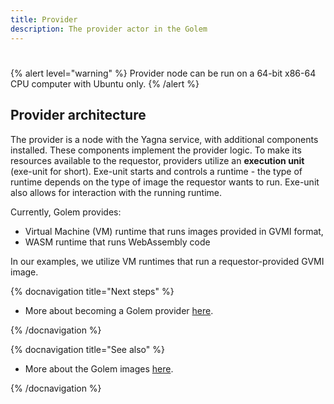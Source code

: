 ```yaml
---
title: Provider
description: The provider actor in the Golem
---
```


#

{% alert level="warning" %}
Provider node can be run on a 64-bit x86-64 CPU computer with Ubuntu only.
{% /alert %}

## Provider architecture

The provider is a node with the Yagna service, with additional components installed. These components implement the provider logic.
To make its resources available to the requestor, providers utilize an **execution unit** (exe-unit for short). Exe-unit starts and controls a runtime - the type of runtime depends on the type of image the requestor wants to run. Exe-unit also allows for interaction with the running runtime.

Currently, Golem provides:

- Virtual Machine (VM) runtime that runs images provided in GVMI format,
- WASM runtime that runs WebAssembly code

In our examples, we utilize VM runtimes that run a requestor-provided GVMI image.

{% docnavigation title="Next steps" %}

- More about becoming a Golem provider [here](/docs/providers).

{% /docnavigation %}

{% docnavigation title="See also" %}

- More about the Golem images [here](/docs/creators/javascript/guides/golem-images).

{% /docnavigation %}
